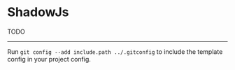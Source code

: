 # ShadowJs

TODO

---

Run `git config --add include.path ../.gitconfig` to include the template config in your project config.

